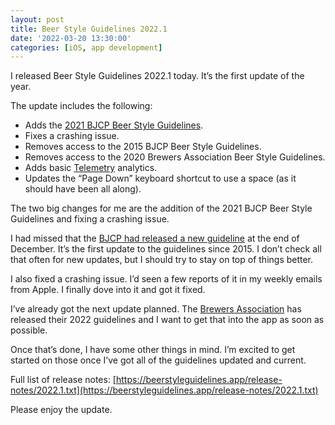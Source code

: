 ```yaml
---
layout: post
title: Beer Style Guidelines 2022.1
date: '2022-03-20 13:30:00'
categories: [iOS, app development]
---
```


I released Beer Style Guidelines 2022.1 today. It’s the first update of the year.

The update includes the following:

- Adds the [2021 BJCP Beer Style Guidelines](https://www.bjcp.org/bjcp-style-guidelines/).
- Fixes a crashing issue.
- Removes access to the 2015 BJCP Beer Style Guidelines.
- Removes access to the 2020 Brewers Association Beer Style Guidelines.
- Adds basic [Telemetry](https://telemetrydeck.com/) analytics.
- Updates the “Page Down” keyboard shortcut to use a space (as it should have been all along).

The two big changes for me are the addition of the 2021 BJCP Beer Style Guidelines and fixing a crashing issue.

I had missed that the [BJCP had released a new guideline](https://www.bjcp.org/news/bjcp-releases-2021-beer-style-guidelines/) at the end of December. It’s the first update to the guidelines since 2015. I don’t check all that often for new updates, but I should try to stay on top of things better.

I also fixed a crashing issue. I’d seen a few reports of it in my weekly emails from Apple. I finally dove into it and got it fixed.

I’ve already got the next update planned. The [Brewers Association](https://www.brewersassociation.org/) has released their 2022 guidelines and I want to get that into the app as soon as possible.

Once that’s done, I have some other things in mind. I’m excited to get started on those once I’ve got all of the guidelines updated and current.

Full list of release notes: [https://beerstyleguidelines.app/release-notes/2022.1.txt](https://beerstyleguidelines.app/release-notes/2022.1.txt)

Please enjoy the update.


